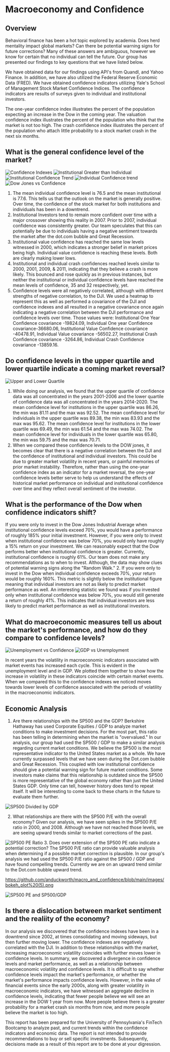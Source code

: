 # Macroeconomy and Confidence 

## Overview 

Behavioral finance has been a hot topic explored by academia. Does herd mentality impact global markets? Can there be potential warning signs for future corrections? Many of these answers are ambiguous, however we know for certain that no individual can tell the future. Our group has presented our findings to key questions that we have listed below.

We have obtained data for our findings using API's from Quandl, and Yahoo Finance. In addition, we have also utilized the Federal Reserve Economic Data (FRED). We have obtained confidence indicators utilizing Yale's School of Management Stock Market Confidence Indices. The confidence indicators are results of surveys given to individual and institutional investors.

The one-year confidence index illustrates the percent of the population expecting an increase in the Dow in the coming year. The valuation confidence index illustrates the percent of the population who think that the market is not too high. The crash confidence index illustrates the percent of the population who attach little probability to a stock market crash in the next six months.


## What is the general confidence level of the market?

![Confidence Indexes](/images/conf.png)
![Institutional Greater than Individual](/images/greater.png)
![Institutional Confidence Trend](/images/IndvConfTrend.png)
![Individual Confidence trend](/images/InstConfTrend.png)
![Dow Jones vs Confidence](/images/djia.png)


  1. The mean individual confidence level is 76.5 and the mean institutional is 77.6. This tells us that the outlook on the market is generally positive. Over time, the confidence of the stock market for both institutions and individuals has been in a downtrend.
  2. Institutional Investors tend to remain more confident over time with a major crossover showing this reality in 2007. Prior to 2007, individual confidence was consistently greater. Our team speculates that this can potentially be due to individuals having a negative sentiment towards the market after the dot.com bubble and Great Recession. 
  3. Institutional value confidence has reached the same low levels witnessed in 2000, which indicates a stronger belief in market prices being high. Individual value confidence is reaching these levels. Both are clearly making lower lows.
  4. Institutional and individual crash confidences reached levels similar to 2000, 2001, 2009, & 2011, indicating that they believe a crash is more likely. This bounced and rose quickly as in previous instances, but neither the institutional or individual confidence levels have reached the mean levels of confidence, 35 and 32 respectively, yet.
  5. Confidence levels were all negatively correlated, although with different strengths of negative correlation, to the DJI. We used a heatmap to represent this as well as performed a covariance of the DJI and confidence indexes and all resulted in a negative covariance once again indicating a negative correlation between the DJI performance and confidence levels over time. Those values were: Institutional One Year Confidence covariance -19824.09, Individual One year Confidence covariance-36680.06, Institutional Value Confidence covariance -40478.91, Individual Value covariance -56502.27, Institutional Crash Confidence covariance -3264.86, Individual Crash Confidence covariance -13859.16.

## Do confidence levels in the upper quartile and lower quartile indicate a coming market reversal?

![Upper and Lower Quartile](/images/upper_lower.png)

  1. While doing our analysis, we found that the upper quartile of confidence data was all concentrated in the years 2001-2006 and the lower quartile of confidence data was all concentrated in the years 2014-2020. The mean confidence level for institutions in the upper quartile was 86.26, the min was 81.11 and the max was 92.52. The mean confidence level for individuals in the upper quartile was 89.38, the min was 83.93 and the max was 95.62. The mean confidence level for institutions in the lower quartile was 69.49, the min was 61.54 and the max was 74.02. The mean confidence level for individuals in the lower quartile was 65.80, the min was 59.75 and the max was 70.71. 
  2. When we compared these confidence levels to the DOW jones, it becomes clear that there is a negative correlation between the DJI and the confidence of institutional and individual investors. This could be due to greater market volatility in recent years, or painful memories of prior market instability. Therefore, rather than using the one-year confidence index as an indicator for a market reversal, the one-year confidence levels better serve to help us understand the effects of historical market performance on individual and institutional confidence over time and they reflect overall sentiment of the investor.


## What is the performance of the Dow when confidence indicators shift? 

If you were only to invest in the Dow Jones Industrial Average when institutional confidence levels exceed 70%, you would have a performance of roughly 185% your initial investment. However, if you were only to invest when institutional confidence was below 70%, you would only have roughly a 15% return on your investment. We can reasonably expect that the Dow performs better when institutional confidence is greater. Currently, institutional confidence is roughly 61%. Our team does not make any recommendations as to when to invest. Although, the data may show clues of potential warning signs along the "Random Walk."
  2. If you were only to invest in the Dow when individual confidence exceeds 70%, your return would be roughly 160%. This metric is slightly below the institutional figure meaning that individual investors are not as likely to predict market performance as well. An interesting statistic we found was if you invested only when institutional confidence was below 70%, you would still generate a return of roughly 41%. This indicates that individual investors are less likely to predict market performance as well as institutional investors.

## What do macroeconomic measures tell us about the market's performance, and how do they compare to confidence levels?

![Unemployment vs Confidence](/images/unemployment.png)
![GDP vs Unemployment](/images/gdp.png)

In recent years the volatility in macroeconomic indicators associated with market events has increased each cycle. This is evident in the unemployment level and in GDP. We plotted them together to show how the increase in volatility in these indicators coincide with certain market events. When we compared this to the confidence indexes we noticed moves towards lower levels of confidence associated with the periods of volatility in the macroeconomic indicators.

## Economic Analysis 

1. Are there relationships with the SP500 and the GDP? Berkshire Hathaway has used Corporate Equities / GDP to analyze market conditions to make investment decisions. For the most part, this ratio has been telling in determining when the market is "overvalued." In our analysis, our group had used the SP500 / GDP to make a similar analysis regarding current market conditions. We believe the SP500 is the most representative indicator to the United States market as a whole. We have currently surpassed levels that we have seen during the Dot.com bubble and Great Recession. This coupled with low institutional confidence should give a potential warning sign for future market conditions. Some investors make claims that this relationship is outdated since the SP500 is more representative of the global economy rather than just the United States GDP. Only time can tell, however history does tend to repeat itself. It will be interesting to come back to these charts in the future to evaluate them further.

![SP500 Divided by GDP](/images/newplot%20(5).png)

2. What relationships are there with the SP500 P/E with the overall economy? Given our analysis, we have seen spikes in the SP500 P/E ratio in 2000, and 2008. Although we have not reached those levels, we are seeing upward trends similar to market corrections of the past. 

![SP500 PE Ratio](/images/newplot%20(6).png)
3. Does over extension of the SP500 PE ratio indicate a potential correction? The SP500 P/E ratio can provide valuable analysis when determining if a possible market correction is plausible. In our group's analysis we had used the SP500 P/E ratio against the SP500 / GDP and have found compelling trends. Currently we are on an upward trend similar to the Dot.com bubble upward trend.

https://github.com/anduckworth/macro_and_confidence/blob/main/images/bokeh_plot%20(5).png

![SP500 PE and SP500/GDP](/images/bokeh_plot%20(5).png)
## Is there a dislocation between market sentiment and the realiity of the economy?

In our analysis we discovered that the confidence indexes have been in a downtrend since 2002, at times consolidating and moving sideways, but then further moving lower. The confidence indexes are negatively correlated with the DJI. In addition to these relationships with the market, increasing macroeconomic volatility coincides with further moves lower in confidence levels. In summary, we discovered a divergence in confidence levels and market performance, as well as a relationship between macroeconomic volatility and confidence levels. It is difficult to say whether confidence levels impact the market's performance, or whether the market's performance impacts confidence levels. However, in the wake of financial events since the early 2000s, along with greater volatility in macroeconomic indicators, we have witnessed an aggregate decline in confidence levels, indicating that fewer people believe we will see an increase in the DOW 1 year from now. More people believe there is a greater probability for a market crash six months from now, and more people believe the market is too high.

This report has been prepared for the University of Pennsylvania's FinTech Bootcamp to analyze past, and current trends within the confidence indicators and economic data. The report is not intended to provide recommendations to buy or sell specific investments. Subsequently, decisions made as a result of this report are to be done at your digression.
